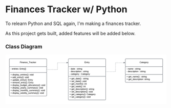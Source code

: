 # Finances Tracker w/ Python

To relearn Python and SQL again, I'm making a finances tracker.

As this project gets built, added features will be added below.

### Class Diagram
![class diagram](./class-diagram.png)